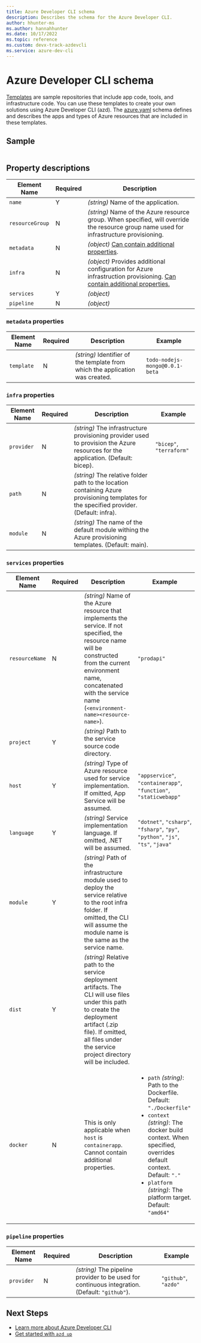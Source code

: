 ```yaml
---
title: Azure Developer CLI schema
description: Describes the schema for the Azure Developer CLI.
author: hhunter-ms
ms.author: hannahhunter
ms.date: 10/17/2022
ms.topic: reference
ms.custom: devx-track-azdevcli
ms.service: azure-dev-cli
---
```


# Azure Developer CLI schema

[Templates](./overview.md#azure-developer-cli-templates) are sample repositories that include app code, tools, and infrastructure code. You can use these templates to create your own solutions using Azure Developer CLI (azd). The [azure.yaml](https://github.com/Azure/azure-dev/blob/main/schemas/v1.0/azure.yaml.json/) schema defines and describes the apps and types of Azure resources that are included in these templates.

## Sample

```json

```

## Property descriptions

| Element Name | Required | Description |
| --- | --- | --- | 
| `name` | Y | _(string)_ Name of the application. |
| `resourceGroup` | N | _(string)_ Name of the Azure resource group. When specified, will override the resource group name used for infrastructure provisioning. |
| `metadata` | N | _(object)_ [Can contain additional properties](#metadata-properties). |
| `infra` | N | _(object)_ Provides additional configuration for Azure infrastruction provisioning. [Can contain additional properties.](#infra-properties) |
| `services` | Y | _(object)_ | Definition of services that comprise the application. [Can contain additional properties.](#services-properties) |
| `pipeline` | N | _(object)_ | Definition of continuous integration pipeline. [Can contain additional properties.](#pipeline-properties) |

### `metadata` properties

| Element Name | Required | Description | Example |
| --- | --- | --- | --- |
| `template` | N | _(string)_ Identifier of the template from which the application was created. | `todo-nodejs-mongo@0.0.1-beta` |

### `infra` properties

| Element Name | Required | Description | Example |
| --- | --- | --- | --- |
| `provider` | N | _(string)_ The infrastructure provisioning provider used to provision the Azure resources for the application. (Default: bicep). | `"bicep"`, `"terraform"` |
| `path` | N | _(string)_ The relative folder path to the location containing Azure provisioning templates for the specified provider. (Default: infra). |  |
| `module` | N | _(string)_ The name of the default module withing the Azure provisioning templates. (Default: main). |  |

### `services` properties

| Element Name | Required | Description | Example |
| --- | --- | --- | --- |
| `resourceName` | N | _(string)_ Name of the Azure resource that implements the service. If not specified, the resource name will be constructed from the current environment name, concatenated with the service name (`<environment-name><resource-name>`). | `"prodapi"` |
| `project` | Y | _(string)_ Path to the service source code directory. |  |
| `host` | Y | _(string)_ Type of Azure resource used for service implementation. If omitted, App Service will be assumed. | `"appservice"`, `"containerapp"`, `"function"`, `"staticwebapp"` | 
| `language` | Y | _(string)_ Service implementation language. If omitted, .NET will be assumed. | `"dotnet"`, `"csharp"`, `"fsharp"`, `"py"`, `"python"`, `"js"`, `"ts"`, `"java"` |
| `module` | Y | _(string)_ Path of the infrastructure module used to deploy the service relative to the root infra folder. If omitted, the CLI will assume the module name is the same as the service name. |  |
| `dist` | Y | _(string)_ Relative path to the service deployment artifacts. The CLI will use files under this path to create the deployment artifact (.zip file). If omitted, all files under the service project directory will be included. |  |
| `docker` | N | This is only applicable when `host` is `containerapp`. Cannot contain additional properties. | <ul><li>`path` _(string)_: Path to the Dockerfile. Default: `"./Dockerfile"`</li><li>`context` _(string)_: The docker build context. When specified, overrides default context. Default: `"."`</li><li>`platform` _(string)_: The platform target. Default: `"amd64"` |

### `pipeline` properties

| Element Name | Required | Description | Example |
| --- | --- | --- | --- |
| `provider` | N | _(string)_ The pipeline provider to be used for continuous integration. (Default: `"github"`). | `"github"`, `"azdo"` |


## Next Steps

- [Learn more about Azure Developer CLI](./overview.md)
- [Get started with `azd up`](./get-started.md)